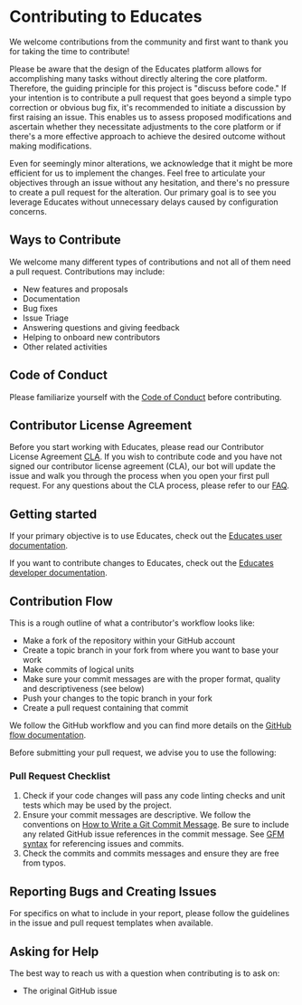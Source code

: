 # Contributing to Educates

We welcome contributions from the community and first want to thank you for taking the time to contribute!

Please be aware that the design of the Educates platform allows for accomplishing many tasks without directly altering the core platform. Therefore, the guiding principle for this project is "discuss before code." If your intention is to contribute a pull request that goes beyond a simple typo correction or obvious bug fix, it's recommended to initiate a discussion by first raising an issue. This enables us to assess proposed modifications and ascertain whether they necessitate adjustments to the core platform or if there's a more effective approach to achieve the desired outcome without making modifications.

Even for seemingly minor alterations, we acknowledge that it might be more efficient for us to implement the changes. Feel free to articulate your objectives through an issue without any hesitation, and there's no pressure to create a pull request for the alteration. Our primary goal is to see you leverage Educates without unnecessary delays caused by configuration concerns.

## Ways to Contribute

We welcome many different types of contributions and not all of them need a pull request. Contributions may include:

* New features and proposals
* Documentation
* Bug fixes
* Issue Triage
* Answering questions and giving feedback
* Helping to onboard new contributors
* Other related activities

## Code of Conduct

Please familiarize yourself with the [Code of Conduct](CODE_OF_CONDUCT.md) before contributing.

## Contributor License Agreement

Before you start working with Educates, please read our Contributor License Agreement [CLA](https://cla.vmware.com/cla/1/preview). If you wish to contribute code and you have not signed our contributor license agreement (CLA), our bot will update the issue and walk you through the process when you open your first pull request. For any questions about the CLA process, please refer to our [FAQ]([https://cla.vmware.com/faq](https://cla.vmware.com/faq)).

## Getting started

If your primary objective is to use Educates, check out the [Educates user documentation](https://docs.educates.dev/).

If you want to contribute changes to Educates, check out the [Educates developer documentation](developer-docs/README.md).

## Contribution Flow

This is a rough outline of what a contributor's workflow looks like:

* Make a fork of the repository within your GitHub account
* Create a topic branch in your fork from where you want to base your work
* Make commits of logical units
* Make sure your commit messages are with the proper format, quality and descriptiveness (see below)
* Push your changes to the topic branch in your fork
* Create a pull request containing that commit

We follow the GitHub workflow and you can find more details on the [GitHub flow documentation](https://docs.github.com/en/get-started/quickstart/github-flow).

Before submitting your pull request, we advise you to use the following:

### Pull Request Checklist

1. Check if your code changes will pass any code linting checks and unit tests which may be used by the project.
2. Ensure your commit messages are descriptive. We follow the conventions on [How to Write a Git Commit Message](http://chris.beams.io/posts/git-commit/). Be sure to include any related GitHub issue references in the commit message. See [GFM syntax](https://guides.github.com/features/mastering-markdown/#GitHub-flavored-markdown) for referencing issues and commits.
3. Check the commits and commits messages and ensure they are free from typos.

## Reporting Bugs and Creating Issues

For specifics on what to include in your report, please follow the guidelines in the issue and pull request templates when available.

## Asking for Help

The best way to reach us with a question when contributing is to ask on:

* The original GitHub issue
